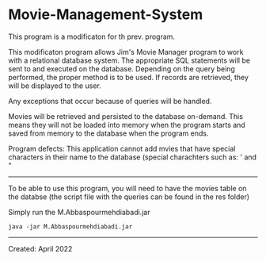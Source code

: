 # Movie-Management-System

This program is a modificaton for th prev. program. 

This modificaton program allows Jim's Movie Manager
program to work with a relational database system.
The appropriate SQL statements will be sent to and 
executed on the database. Depending on the query 
being performed, the proper method is to be used. 
If records are retrieved, they will be displayed to 
the user. 

Any exceptions that occur because of queries will 
be handled.

Movies will be retrieved and persisted to the database 
on-demand. This means they will not be loaded into 
memory when the program starts and saved from memory 
to the database when the program ends. 


Program defects: This application cannot add mvies that
have special characters in their name to the database
(special charachters such as: ' and "

------------------------


To be able to use this program, you will need to have 
the movies table on the databse (the script file with the 
queries can be found in the res folder)

Simply run the M.Abbaspourmehdiabadi.jar 

<code>java -jar M.Abbaspourmehdiabadi.jar</code>


------------------------

Created: April 2022

